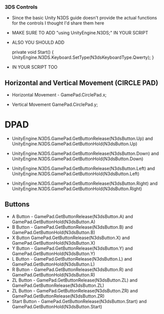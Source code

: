 ### 3DS Controls

* Since the basic Unity N3DS guide doesn't provide the actual functions for the controls I thought I'd share them here

* MAKE SURE TO ADD "using UnityEngine.N3DS;" IN YOUR SCRIPT

* ALSO YOU SHOULD ADD

    private void Start()
    {
        UnityEngine.N3DS.Keyboard.SetType(N3dsKeyboardType.Qwerty);
    }

*   IN YOUR SCRIPT TOO

## Horizontal and Vertical Movement (CIRCLE PAD)

* Horizontal Movement - GamePad.CirclePad.x;

* Vertical Movement GamePad.CirclePad.y;

# DPAD

* UnityEngine.N3DS.GamePad.GetButtonRelease(N3dsButton.Up) and UnityEngine.N3DS.GamePad.GetButtonHold(N3dsButton.Up)

* UnityEngine.N3DS.GamePad.GetButtonRelease(N3dsButton.Down) and UnityEngine.N3DS.GamePad.GetButtonHold(N3dsButton.Down)

* UnityEngine.N3DS.GamePad.GetButtonRelease(N3dsButton.Left) and UnityEngine.N3DS.GamePad.GetButtonHold(N3dsButton.Left)

* UnityEngine.N3DS.GamePad.GetButtonRelease(N3dsButton.Right) and UnityEngine.N3DS.GamePad.GetButtonHold(N3dsButton.Right)

## Buttons

* A Button - GamePad.GetButtonRelease(N3dsButton.A)      and     GamePad.GetButtonHold(N3dsButton.A)
* B Button - GamePad.GetButtonRelease(N3dsButton.B)      and     GamePad.GetButtonHold(N3dsButton.B)
* X Button GamePad.GetButtonRelease(N3dsButton.X)        and     GamePad.GetButtonHold(N3dsButton.X)
* Y Button - GamePad.GetButtonRelease(N3dsButton.Y)      and     GamePad.GetButtonHold(N3dsButton.Y)
* L Button - GamePad.GetButtonRelease(N3dsButton.L)      and     GamePad.GetButtonHold(N3dsButton.L)
* R Button - GamePad.GetButtonRelease(N3dsButton.R)      and     GamePad.GetButtonHold(N3dsButton.R)
* ZL Button - GamePad.GetButtonRelease(N3dsButton.ZL)    and     GamePad.GetButtonRelease(N3dsButton.ZL)
* ZL Button - GamePad.GetButtonRelease(N3dsButton.ZR)    and     GamePad.GetButtonRelease(N3dsButton.ZR)
* Start Button - GamePad.GetButtonRelease(N3dsButton.Start)      and     GamePad.GetButtonHold(N3dsButton.Start)

